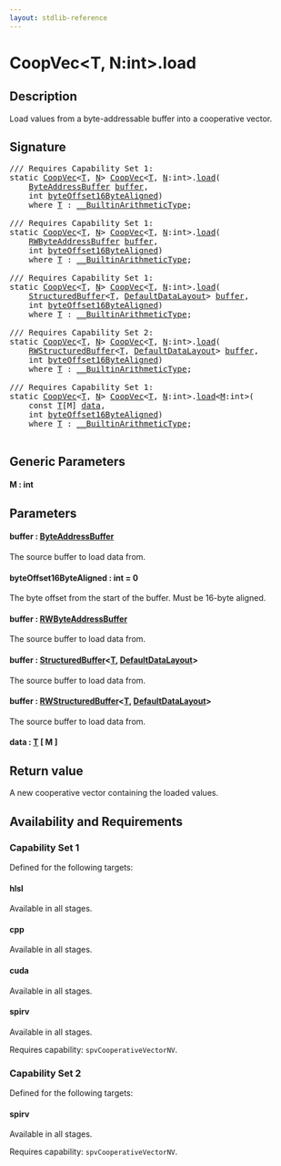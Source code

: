 ```yaml
---
layout: stdlib-reference
---
```


# CoopVec\<T, N:int\>\.load

## Description

Load values from a byte-addressable buffer into a cooperative vector.



## Signature 

<pre>
/// Requires Capability Set 1:
<span class='code_keyword'>static</span> <a href="../index.html" class="code_type">CoopVec</a>&lt;<a href="../index.html#typeparam-T" class="code_type">T</a>, <a href="../index.html#decl-N" class="code_var">N</a>&gt; <a href="../index.html" class="code_type">CoopVec</a>&lt;<a href="../index.html#typeparam-T" class="code_type">T</a>, <a href="../index.html#decl-N" class="code_var">N</a>:<span class="code_keyword">int</span>&gt;.<a href=".html">load</a>(
    <a href="../../byteaddressbuffer-04b/index.html" class="code_type">ByteAddressBuffer</a> <a href=".html#decl-buffer" class="code_param">buffer</a>,
    <span class="code_keyword">int</span> <a href=".html#decl-byteOffset16ByteAligned" class="code_param">byteOffset16ByteAligned</a>)
    <span class='code_keyword'>where</span> <a href="../index.html#typeparam-T" class="code_type">T</a> : <a href="../../../interfaces/0_builtinarithmetictype-029j/index.html" class="code_type">__BuiltinArithmeticType</a>;

/// Requires Capability Set 1:
<span class='code_keyword'>static</span> <a href="../index.html" class="code_type">CoopVec</a>&lt;<a href="../index.html#typeparam-T" class="code_type">T</a>, <a href="../index.html#decl-N" class="code_var">N</a>&gt; <a href="../index.html" class="code_type">CoopVec</a>&lt;<a href="../index.html#typeparam-T" class="code_type">T</a>, <a href="../index.html#decl-N" class="code_var">N</a>:<span class="code_keyword">int</span>&gt;.<a href=".html">load</a>(
    <a href="../../rwbyteaddressbuffer-0126d/index.html" class="code_type">RWByteAddressBuffer</a> <a href=".html#decl-buffer" class="code_param">buffer</a>,
    <span class="code_keyword">int</span> <a href=".html#decl-byteOffset16ByteAligned" class="code_param">byteOffset16ByteAligned</a>)
    <span class='code_keyword'>where</span> <a href="../index.html#typeparam-T" class="code_type">T</a> : <a href="../../../interfaces/0_builtinarithmetictype-029j/index.html" class="code_type">__BuiltinArithmeticType</a>;

/// Requires Capability Set 1:
<span class='code_keyword'>static</span> <a href="../index.html" class="code_type">CoopVec</a>&lt;<a href="../index.html#typeparam-T" class="code_type">T</a>, <a href="../index.html#decl-N" class="code_var">N</a>&gt; <a href="../index.html" class="code_type">CoopVec</a>&lt;<a href="../index.html#typeparam-T" class="code_type">T</a>, <a href="../index.html#decl-N" class="code_var">N</a>:<span class="code_keyword">int</span>&gt;.<a href=".html">load</a>(
    <a href="../../structuredbuffer-0a/index.html" class="code_type">StructuredBuffer</a>&lt;<a href="../index.html#typeparam-T" class="code_type">T</a>, <a href="../../defaultdatalayout-07b/index.html" class="code_type">DefaultDataLayout</a>&gt; <a href=".html#decl-buffer" class="code_param">buffer</a>,
    <span class="code_keyword">int</span> <a href=".html#decl-byteOffset16ByteAligned" class="code_param">byteOffset16ByteAligned</a>)
    <span class='code_keyword'>where</span> <a href="../index.html#typeparam-T" class="code_type">T</a> : <a href="../../../interfaces/0_builtinarithmetictype-029j/index.html" class="code_type">__BuiltinArithmeticType</a>;

/// Requires Capability Set 2:
<span class='code_keyword'>static</span> <a href="../index.html" class="code_type">CoopVec</a>&lt;<a href="../index.html#typeparam-T" class="code_type">T</a>, <a href="../index.html#decl-N" class="code_var">N</a>&gt; <a href="../index.html" class="code_type">CoopVec</a>&lt;<a href="../index.html#typeparam-T" class="code_type">T</a>, <a href="../index.html#decl-N" class="code_var">N</a>:<span class="code_keyword">int</span>&gt;.<a href=".html">load</a>(
    <a href="../../rwstructuredbuffer-012c/index.html" class="code_type">RWStructuredBuffer</a>&lt;<a href="../index.html#typeparam-T" class="code_type">T</a>, <a href="../../defaultdatalayout-07b/index.html" class="code_type">DefaultDataLayout</a>&gt; <a href=".html#decl-buffer" class="code_param">buffer</a>,
    <span class="code_keyword">int</span> <a href=".html#decl-byteOffset16ByteAligned" class="code_param">byteOffset16ByteAligned</a>)
    <span class='code_keyword'>where</span> <a href="../index.html#typeparam-T" class="code_type">T</a> : <a href="../../../interfaces/0_builtinarithmetictype-029j/index.html" class="code_type">__BuiltinArithmeticType</a>;

/// Requires Capability Set 1:
<span class='code_keyword'>static</span> <a href="../index.html" class="code_type">CoopVec</a>&lt;<a href="../index.html#typeparam-T" class="code_type">T</a>, <a href="../index.html#decl-N" class="code_var">N</a>&gt; <a href="../index.html" class="code_type">CoopVec</a>&lt;<a href="../index.html#typeparam-T" class="code_type">T</a>, <a href="../index.html#decl-N" class="code_var">N</a>:<span class="code_keyword">int</span>&gt;.<a href=".html">load</a>&lt;<a href=".html#decl-M" class="code_var">M</a>:<span class="code_keyword">int</span>&gt;(
    <span class="code_keyword">const</span> <a href="../index.html#typeparam-T" class="code_type">T</a>[M] <a href=".html#decl-data" class="code_param">data</a>,
    <span class="code_keyword">int</span> <a href=".html#decl-byteOffset16ByteAligned" class="code_param">byteOffset16ByteAligned</a>)
    <span class='code_keyword'>where</span> <a href="../index.html#typeparam-T" class="code_type">T</a> : <a href="../../../interfaces/0_builtinarithmetictype-029j/index.html" class="code_type">__BuiltinArithmeticType</a>;

</pre>

## Generic Parameters

####  <a id="decl-M"></a>M  : int

## Parameters

####  <a id="decl-buffer"></a>buffer  : [ByteAddressBuffer](../../byteaddressbuffer-04b/index.html)
The source buffer to load data from.

####  <a id="decl-byteOffset16ByteAligned"></a>byteOffset16ByteAligned  : int = 0
The byte offset from the start of the buffer. Must be 16-byte aligned.

####  <a id="decl-buffer"></a>buffer  : [RWByteAddressBuffer](../../rwbyteaddressbuffer-0126d/index.html)
The source buffer to load data from.

####  <a id="decl-buffer"></a>buffer  : [StructuredBuffer](../../structuredbuffer-0a/index.html)\<[T](../../structuredbuffer-0a/index.html#typeparam-T), [DefaultDataLayout](../../defaultdatalayout-07b/index.html)\>
The source buffer to load data from.

####  <a id="decl-buffer"></a>buffer  : [RWStructuredBuffer](../../rwstructuredbuffer-012c/index.html)\<[T](../../rwstructuredbuffer-012c/index.html#typeparam-T), [DefaultDataLayout](../../defaultdatalayout-07b/index.html)\>
The source buffer to load data from.

####  <a id="decl-data"></a>data  : [T](../index.html#typeparam-T) \[ M \]

## Return value
A new cooperative vector containing the loaded values.


## Availability and Requirements

### Capability Set 1

Defined for the following targets:

#### hlsl
Available in all stages.

#### cpp
Available in all stages.

#### cuda
Available in all stages.

#### spirv
Available in all stages.

Requires capability: `spvCooperativeVectorNV`.

### Capability Set 2

Defined for the following targets:

#### spirv
Available in all stages.

Requires capability: `spvCooperativeVectorNV`.


